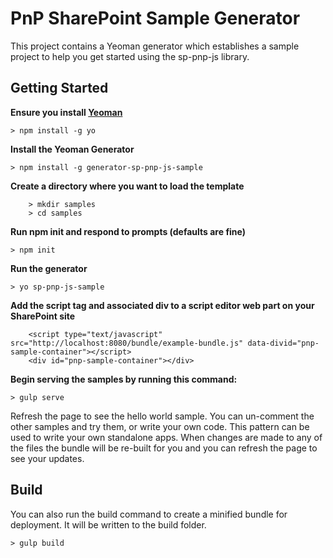 # PnP SharePoint Sample Generator

This project contains a Yeoman generator which establishes a sample project to help you get started using the sp-pnp-js library.

## Getting Started

**Ensure you install [Yeoman](http://yeoman.io/learning/)**

`> npm install -g yo`

**Install the Yeoman Generator**

`> npm install -g generator-sp-pnp-js-sample`

**Create a directory where you want to load the template**

```
    > mkdir samples
    > cd samples
```

**Run npm init and respond to prompts (defaults are fine)**

`> npm init`

**Run the generator**

`> yo sp-pnp-js-sample`

**Add the script tag and associated div to a script editor web part on your SharePoint site**

```
    <script type="text/javascript" src="http://localhost:8080/bundle/example-bundle.js" data-divid="pnp-sample-container"></script>
    <div id="pnp-sample-container"></div>
```

**Begin serving the samples by running this command:**

`> gulp serve`


Refresh the page to see the hello world sample. You can un-comment the other samples and try them, or write your own code. This pattern can be used to write your own standalone apps. When changes are made to any of the files the bundle will be re-built for you and you can refresh the page to see your updates.

## Build

You can also run the build command to create a minified bundle for deployment. It will be written to the build folder.

`> gulp build`
